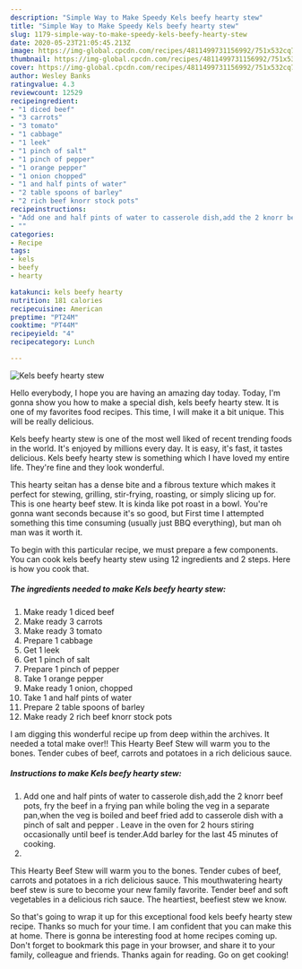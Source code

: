 ```yaml
---
description: "Simple Way to Make Speedy Kels beefy hearty stew"
title: "Simple Way to Make Speedy Kels beefy hearty stew"
slug: 1179-simple-way-to-make-speedy-kels-beefy-hearty-stew
date: 2020-05-23T21:05:45.213Z
image: https://img-global.cpcdn.com/recipes/4811499731156992/751x532cq70/kels-beefy-hearty-stew-recipe-main-photo.jpg
thumbnail: https://img-global.cpcdn.com/recipes/4811499731156992/751x532cq70/kels-beefy-hearty-stew-recipe-main-photo.jpg
cover: https://img-global.cpcdn.com/recipes/4811499731156992/751x532cq70/kels-beefy-hearty-stew-recipe-main-photo.jpg
author: Wesley Banks
ratingvalue: 4.3
reviewcount: 12529
recipeingredient:
- "1 diced beef"
- "3 carrots"
- "3 tomato"
- "1 cabbage"
- "1 leek"
- "1 pinch of salt"
- "1 pinch of pepper"
- "1 orange pepper"
- "1 onion chopped"
- "1 and half pints of water"
- "2 table spoons of barley"
- "2 rich beef knorr stock pots"
recipeinstructions:
- "Add one and half pints of water to casserole dish,add the 2 knorr beef pots, fry the beef in a frying pan while boling the veg in a separate pan,when the veg is boiled and beef fried add to casserole dish with a pinch of salt and pepper . Leave in the oven for 2 hours stiring occasionally until beef is tender.Add barley for the last 45 minutes of cooking."
- ""
categories:
- Recipe
tags:
- kels
- beefy
- hearty

katakunci: kels beefy hearty 
nutrition: 181 calories
recipecuisine: American
preptime: "PT24M"
cooktime: "PT44M"
recipeyield: "4"
recipecategory: Lunch

---
```



![Kels beefy hearty stew](https://img-global.cpcdn.com/recipes/4811499731156992/751x532cq70/kels-beefy-hearty-stew-recipe-main-photo.jpg)

Hello everybody, I hope you are having an amazing day today. Today, I'm gonna show you how to make a special dish, kels beefy hearty stew. It is one of my favorites food recipes. This time, I will make it a bit unique. This will be really delicious.

Kels beefy hearty stew is one of the most well liked of recent trending foods in the world. It's enjoyed by millions every day. It is easy, it's fast, it tastes delicious. Kels beefy hearty stew is something which I have loved my entire life. They're fine and they look wonderful.

This hearty seitan has a dense bite and a fibrous texture which makes it perfect for stewing, grilling, stir-frying, roasting, or simply slicing up for. This is one hearty beef stew. It is kinda like pot roast in a bowl. You&#39;re gonna want seconds because it&#39;s so good, but First time I attempted something this time consuming (usually just BBQ everything), but man oh man was it worth it.


To begin with this particular recipe, we must prepare a few components. You can cook kels beefy hearty stew using 12 ingredients and 2 steps. Here is how you cook that.

<!--inarticleads1-->

##### The ingredients needed to make Kels beefy hearty stew:

1. Make ready 1 diced beef
1. Make ready 3 carrots
1. Make ready 3 tomato
1. Prepare 1 cabbage
1. Get 1 leek
1. Get 1 pinch of salt
1. Prepare 1 pinch of pepper
1. Take 1 orange pepper
1. Make ready 1 onion, chopped
1. Take 1 and half pints of water
1. Prepare 2 table spoons of barley
1. Make ready 2 rich beef knorr stock pots


I am digging this wonderful recipe up from deep within the archives. It needed a total make over!! This Hearty Beef Stew will warm you to the bones. Tender cubes of beef, carrots and potatoes in a rich delicious sauce. 

<!--inarticleads2-->

##### Instructions to make Kels beefy hearty stew:

1. Add one and half pints of water to casserole dish,add the 2 knorr beef pots, fry the beef in a frying pan while boling the veg in a separate pan,when the veg is boiled and beef fried add to casserole dish with a pinch of salt and pepper . Leave in the oven for 2 hours stiring occasionally until beef is tender.Add barley for the last 45 minutes of cooking.
1. 


This Hearty Beef Stew will warm you to the bones. Tender cubes of beef, carrots and potatoes in a rich delicious sauce. This mouthwatering hearty beef stew is sure to become your new family favorite. Tender beef and soft vegetables in a delicious rich sauce. The heartiest, beefiest stew we know. 

So that's going to wrap it up for this exceptional food kels beefy hearty stew recipe. Thanks so much for your time. I am confident that you can make this at home. There is gonna be interesting food at home recipes coming up. Don't forget to bookmark this page in your browser, and share it to your family, colleague and friends. Thanks again for reading. Go on get cooking!
